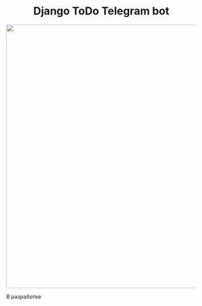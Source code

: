 <h1 align="center">Django ToDo Telegram bot</h1>

<p align="center">
<img src="https://github.com/exp-ext/GitProjects/blob/main/pythons.png" width="700">
</p>

В разработке
